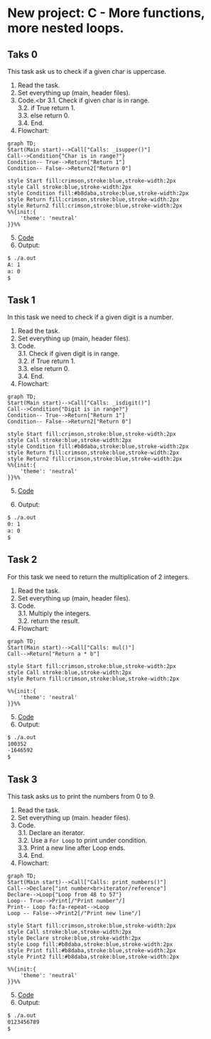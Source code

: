 # New project: C - More functions, more nested loops.
## Taks 0
This task ask us to check if a given char is uppercase.

1. Read the task.
2. Set everything up (main, header files).
3. Code.<br
	3.1. Check if given char is in range.<br>
	3.2. if True return 1.<br>
	3.3. else return 0.<br>
	3.4. End.<br>
4. Flowchart:
```mermaid
graph TD;
Start(Main start)-->Call["Calls: _isupper()"]
Call-->Condition{"Char is in range?"}
Condition-- True-->Return["Return 1"]
Condition-- False-->Return2["Return 0"]

style Start fill:crimson,stroke:blue,stroke-width:2px
style Call stroke:blue,stroke-width:2px
style Condition fill:#b8daba,stroke:blue,stroke-width:2px
style Return fill:crimson,stroke:blue,stroke-width:2px
style Return2 fill:crimson,stroke:blue,stroke-width:2px
%%{init:{
    'theme': 'neutral'
}}%%
```
5. [Code](https://github.com/KevinYeff/holbertonschool-low_level_programming/blob/main/more_functions_nested_loops/0-isupper.c)
6. Output:
```bash
$ ./a.out
A: 1
a: 0
$
```

## Task 1 
In this task  we need to check if a given digit is a number.
1. Read the task.
2. Set everything up (main, header files).
3. Code.<br>
	3.1. Check if given digit is in range.<br>
	3.2. if True return 1.<br>
	3.3. else return 0.<br>
	3.4. End.<br>
4. Flowchart:
```mermaid
graph TD;
Start(Main start)-->Call["Calls: _isdigit()"]
Call-->Condition{"Digit is in range?"}
Condition-- True-->Return["Return 1"]
Condition-- False-->Return2["Return 0"]

style Start fill:crimson,stroke:blue,stroke-width:2px
style Call stroke:blue,stroke-width:2px
style Condition fill:#b8daba,stroke:blue,stroke-width:2px
style Return fill:crimson,stroke:blue,stroke-width:2px
style Return2 fill:crimson,stroke:blue,stroke-width:2px
%%{init:{
    'theme': 'neutral'
}}%%
```
5. [Code](https://github.com/KevinYeff/holbertonschool-low_level_programming/blob/main/more_functions_nested_loops/1-isdigit.c)

6. Output:
```bash
$ ./a.out
0: 1
a: 0
$
```
## Task 2
For this task we need to return the multiplication of 2 integers.
1. Read the task.
2. Set everything up (main, header files).
3. Code.<br>
	3.1. Multiply the integers.<br>
	3.2. return the result.<br>
4. Flowchart:
```mermaid
graph TD;
Start(Main start)-->Call["Calls: mul()"]
Call-->Return["Return a * b"]

style Start fill:crimson,stroke:blue,stroke-width:2px
style Call stroke:blue,stroke-width:2px
style Return fill:crimson,stroke:blue,stroke-width:2px

%%{init:{
    'theme': 'neutral'
}}%%
```
5. [Code](https://github.com/KevinYeff/holbertonschool-low_level_programming/blob/main/more_functions_nested_loops/2-mul.c)
6. Output:
```bash
$ ./a.out
100352
-1646592
$
```
## Task 3
This task asks us to print the numbers from 0 to 9.
1. Read the task.
2. Set everything up (main. header files).
3. Code. <br>
	3.1. Declare an iterator.<br>
	3.2. Use a `For Loop` to print under condition.<br>
	3.3. Print a new line after Loop ends.<br>
	3.4. End.<br>
4. Flowchart:
```mermaid
graph TD;
Start(Main start)-->Call["Calls: print_numbers()"]
Call-->Declare["int number<br>iterator/reference"]
Declare-->Loop{"Loop from 48 to 57"}
Loop-- True-->Print[/"Print number"/]
Print-- Loop fa:fa-repeat-->Loop
Loop -- False-->Print2[/"Print new line"/]

style Start fill:crimson,stroke:blue,stroke-width:2px
style Call stroke:blue,stroke-width:2px
style Declare stroke:blue,stroke-width:2px
style Loop fill:#b8daba,stroke:blue,stroke-width:2px
style Print fill:#b8daba,stroke:blue,stroke-width:2px
style Print2 fill:#b8daba,stroke:blue,stroke-width:2px

%%{init:{
    'theme': 'neutral'
}}%%
```
5. [Code](https://github.com/KevinYeff/holbertonschool-low_level_programming/blob/main/more_functions_nested_loops/3-print_numbers.c)
6. Output:
```bash
$ ./a.out 
0123456789
$
```
